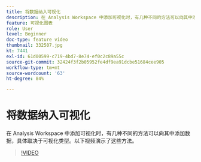 ```yaml
---
title: 将数据纳入可视化
description: 在 Analysis Workspace 中添加可视化时，有几种不同的方法可以向其中添加数据，具体取决于可视化类型。以下视频演示了这些方法。
feature: 可视化图表
role: User
level: Beginner
doc-type: feature video
thumbnail: 332507.jpg
kt: 7441
exl-id: 61d00599-c719-4bd7-8e74-ef0c2c89a55c
source-git-commit: 32424f3f2b05952fe4df9ea91dcbe51684cee905
workflow-type: tm+mt
source-wordcount: '63'
ht-degree: 84%

---
```


# 将数据纳入可视化

在 Analysis Workspace 中添加可视化时，有几种不同的方法可以向其中添加数据，具体取决于可视化类型。以下视频演示了这些方法。

>[!VIDEO](https://video.tv.adobe.com/v/332507/?quality=12&learn=on)
